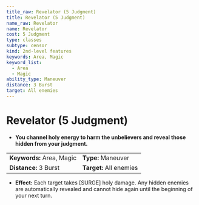 ```yaml
---
title_raw: Revelator (5 Judgment)
title: Revelator (5 Judgment)
name_raw: Revelator
name: Revelator
cost: 5 Judgment
type: classes
subtype: censor
kind: 2nd-level features
keywords: Area, Magic
keyword_list:
  - Area
  - Magic
ability_type: Maneuver
distance: 3 Burst
target: All enemies
---
```


# Revelator (5 Judgment)

- **You channel holy energy to harm the unbelievers and reveal those hidden from your judgment.**

|                           |                         |
| :------------------------ | :---------------------- |
| **Keywords:** Area, Magic | **Type:** Maneuver      |
| **Distance:** 3 Burst     | **Target:** All enemies |

- **Effect:** Each target takes \[SURGE\] holy damage. Any hidden enemies are automatically revealed and cannot hide again until the beginning of your next turn.
